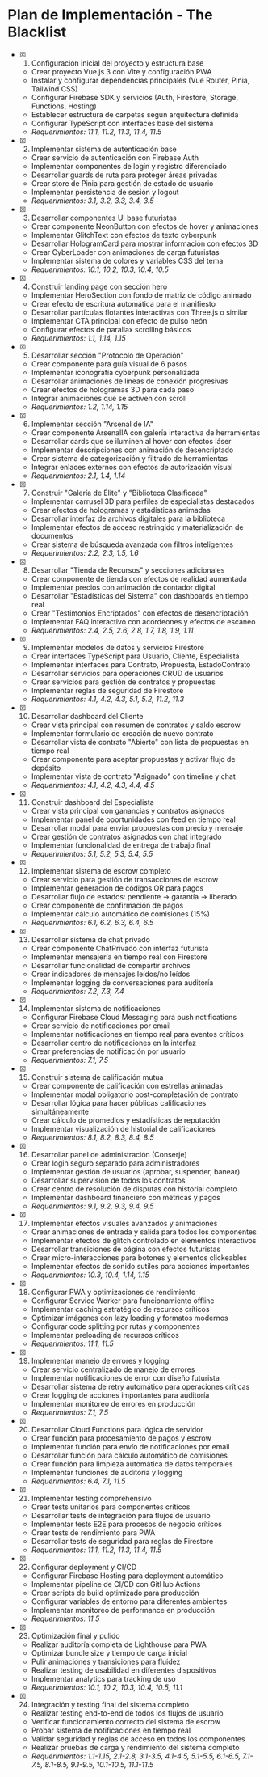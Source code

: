 # Plan de Implementación - The Blacklist

- [x] 1. Configuración inicial del proyecto y estructura base

  - Crear proyecto Vue.js 3 con Vite y configuración PWA
  - Instalar y configurar dependencias principales (Vue Router, Pinia, Tailwind CSS)
  - Configurar Firebase SDK y servicios (Auth, Firestore, Storage, Functions, Hosting)
  - Establecer estructura de carpetas según arquitectura definida
  - Configurar TypeScript con interfaces base del sistema
  - _Requerimientos: 11.1, 11.2, 11.3, 11.4, 11.5_

- [x] 2. Implementar sistema de autenticación base

  - Crear servicio de autenticación con Firebase Auth
  - Implementar componentes de login y registro diferenciado
  - Desarrollar guards de ruta para proteger áreas privadas
  - Crear store de Pinia para gestión de estado de usuario
  - Implementar persistencia de sesión y logout
  - _Requerimientos: 3.1, 3.2, 3.3, 3.4, 3.5_

- [x] 3. Desarrollar componentes UI base futuristas

  - Crear componente NeonButton con efectos de hover y animaciones
  - Implementar GlitchText con efectos de texto cyberpunk
  - Desarrollar HologramCard para mostrar información con efectos 3D
  - Crear CyberLoader con animaciones de carga futuristas
  - Implementar sistema de colores y variables CSS del tema
  - _Requerimientos: 10.1, 10.2, 10.3, 10.4, 10.5_

- [x] 4. Construir landing page con sección hero

  - Implementar HeroSection con fondo de matriz de código animado
  - Crear efecto de escritura automática para el manifiesto
  - Desarrollar partículas flotantes interactivas con Three.js o similar
  - Implementar CTA principal con efecto de pulso neón
  - Configurar efectos de parallax scrolling básicos
  - _Requerimientos: 1.1, 1.14, 1.15_

- [x] 5. Desarrollar sección "Protocolo de Operación"

  - Crear componente para guía visual de 6 pasos
  - Implementar iconografía cyberpunk personalizada
  - Desarrollar animaciones de líneas de conexión progresivas
  - Crear efectos de hologramas 3D para cada paso
  - Integrar animaciones que se activen con scroll
  - _Requerimientos: 1.2, 1.14, 1.15_

- [x] 6. Implementar sección "Arsenal de IA"

  - Crear componente ArsenalIA con galería interactiva de herramientas
  - Desarrollar cards que se iluminen al hover con efectos láser
  - Implementar descripciones con animación de desencriptado
  - Crear sistema de categorización y filtrado de herramientas
  - Integrar enlaces externos con efectos de autorización visual
  - _Requerimientos: 2.1, 1.4, 1.14_

- [x] 7. Construir "Galería de Élite" y "Biblioteca Clasificada"

  - Implementar carrusel 3D para perfiles de especialistas destacados
  - Crear efectos de hologramas y estadísticas animadas
  - Desarrollar interfaz de archivos digitales para la biblioteca
  - Implementar efectos de acceso restringido y materialización de documentos
  - Crear sistema de búsqueda avanzada con filtros inteligentes
  - _Requerimientos: 2.2, 2.3, 1.5, 1.6_

- [x] 8. Desarrollar "Tienda de Recursos" y secciones adicionales

  - Crear componente de tienda con efectos de realidad aumentada
  - Implementar precios con animación de contador digital
  - Desarrollar "Estadísticas del Sistema" con dashboards en tiempo real
  - Crear "Testimonios Encriptados" con efectos de desencriptación
  - Implementar FAQ interactivo con acordeones y efectos de escaneo
  - _Requerimientos: 2.4, 2.5, 2.6, 2.8, 1.7, 1.8, 1.9, 1.11_

- [x] 9. Implementar modelos de datos y servicios Firestore

  - Crear interfaces TypeScript para Usuario, Cliente, Especialista
  - Implementar interfaces para Contrato, Propuesta, EstadoContrato
  - Desarrollar servicios para operaciones CRUD de usuarios
  - Crear servicios para gestión de contratos y propuestas
  - Implementar reglas de seguridad de Firestore
  - _Requerimientos: 4.1, 4.2, 4.3, 5.1, 5.2, 11.2, 11.3_

- [x] 10. Desarrollar dashboard del Cliente

  - Crear vista principal con resumen de contratos y saldo escrow
  - Implementar formulario de creación de nuevo contrato
  - Desarrollar vista de contrato "Abierto" con lista de propuestas en tiempo real
  - Crear componente para aceptar propuestas y activar flujo de depósito
  - Implementar vista de contrato "Asignado" con timeline y chat
  - _Requerimientos: 4.1, 4.2, 4.3, 4.4, 4.5_

- [x] 11. Construir dashboard del Especialista

  - Crear vista principal con ganancias y contratos asignados
  - Implementar panel de oportunidades con feed en tiempo real
  - Desarrollar modal para enviar propuestas con precio y mensaje
  - Crear gestión de contratos asignados con chat integrado
  - Implementar funcionalidad de entrega de trabajo final
  - _Requerimientos: 5.1, 5.2, 5.3, 5.4, 5.5_

- [x] 12. Implementar sistema de escrow completo

  - Crear servicio para gestión de transacciones de escrow
  - Implementar generación de códigos QR para pagos
  - Desarrollar flujo de estados: pendiente → garantía → liberado
  - Crear componente de confirmación de pagos
  - Implementar cálculo automático de comisiones (15%)
  - _Requerimientos: 6.1, 6.2, 6.3, 6.4, 6.5_

- [x] 13. Desarrollar sistema de chat privado

  - Crear componente ChatPrivado con interfaz futurista
  - Implementar mensajería en tiempo real con Firestore
  - Desarrollar funcionalidad de compartir archivos
  - Crear indicadores de mensajes leídos/no leídos
  - Implementar logging de conversaciones para auditoría
  - _Requerimientos: 7.2, 7.3, 7.4_

- [x] 14. Implementar sistema de notificaciones

  - Configurar Firebase Cloud Messaging para push notifications
  - Crear servicio de notificaciones por email
  - Implementar notificaciones en tiempo real para eventos críticos
  - Desarrollar centro de notificaciones en la interfaz
  - Crear preferencias de notificación por usuario
  - _Requerimientos: 7.1, 7.5_

- [x] 15. Construir sistema de calificación mutua

  - Crear componente de calificación con estrellas animadas
  - Implementar modal obligatorio post-completación de contrato
  - Desarrollar lógica para hacer públicas calificaciones simultáneamente
  - Crear cálculo de promedios y estadísticas de reputación
  - Implementar visualización de historial de calificaciones
  - _Requerimientos: 8.1, 8.2, 8.3, 8.4, 8.5_

- [x] 16. Desarrollar panel de administración (Conserje)

  - Crear login seguro separado para administradores
  - Implementar gestión de usuarios (aprobar, suspender, banear)
  - Desarrollar supervisión de todos los contratos
  - Crear centro de resolución de disputas con historial completo
  - Implementar dashboard financiero con métricas y pagos
  - _Requerimientos: 9.1, 9.2, 9.3, 9.4, 9.5_

- [x] 17. Implementar efectos visuales avanzados y animaciones

  - Crear animaciones de entrada y salida para todos los componentes
  - Implementar efectos de glitch controlado en elementos interactivos
  - Desarrollar transiciones de página con efectos futuristas
  - Crear micro-interacciones para botones y elementos clickeables
  - Implementar efectos de sonido sutiles para acciones importantes
  - _Requerimientos: 10.3, 10.4, 1.14, 1.15_

- [x] 18. Configurar PWA y optimizaciones de rendimiento

  - Configurar Service Worker para funcionamiento offline
  - Implementar caching estratégico de recursos críticos
  - Optimizar imágenes con lazy loading y formatos modernos
  - Configurar code splitting por rutas y componentes
  - Implementar preloading de recursos críticos
  - _Requerimientos: 11.1, 11.5_

- [x] 19. Implementar manejo de errores y logging

  - Crear servicio centralizado de manejo de errores
  - Implementar notificaciones de error con diseño futurista
  - Desarrollar sistema de retry automático para operaciones críticas
  - Crear logging de acciones importantes para auditoría
  - Implementar monitoreo de errores en producción
  - _Requerimientos: 7.1, 7.5_

- [x] 20. Desarrollar Cloud Functions para lógica de servidor

  - Crear función para procesamiento de pagos y escrow
  - Implementar función para envío de notificaciones por email
  - Desarrollar función para cálculo automático de comisiones
  - Crear función para limpieza automática de datos temporales
  - Implementar funciones de auditoría y logging
  - _Requerimientos: 6.4, 7.1, 11.5_

- [x] 21. Implementar testing comprehensivo

  - Crear tests unitarios para componentes críticos
  - Desarrollar tests de integración para flujos de usuario
  - Implementar tests E2E para procesos de negocio críticos
  - Crear tests de rendimiento para PWA
  - Desarrollar tests de seguridad para reglas de Firestore
  - _Requerimientos: 11.1, 11.2, 11.3, 11.4, 11.5_

- [x] 22. Configurar deployment y CI/CD

  - Configurar Firebase Hosting para deployment automático
  - Implementar pipeline de CI/CD con GitHub Actions
  - Crear scripts de build optimizado para producción
  - Configurar variables de entorno para diferentes ambientes
  - Implementar monitoreo de performance en producción
  - _Requerimientos: 11.5_

- [x] 23. Optimización final y pulido

  - Realizar auditoría completa de Lighthouse para PWA
  - Optimizar bundle size y tiempo de carga inicial
  - Pulir animaciones y transiciones para fluidez
  - Realizar testing de usabilidad en diferentes dispositivos
  - Implementar analytics para tracking de uso
  - _Requerimientos: 10.1, 10.2, 10.3, 10.4, 10.5, 11.1_

- [x] 24. Integración y testing final del sistema completo


  - Realizar testing end-to-end de todos los flujos de usuario
  - Verificar funcionamiento correcto del sistema de escrow
  - Probar sistema de notificaciones en tiempo real
  - Validar seguridad y reglas de acceso en todos los componentes
  - Realizar pruebas de carga y rendimiento del sistema completo
  - _Requerimientos: 1.1-1.15, 2.1-2.8, 3.1-3.5, 4.1-4.5, 5.1-5.5, 6.1-6.5, 7.1-7.5, 8.1-8.5, 9.1-9.5, 10.1-10.5, 11.1-11.5_
